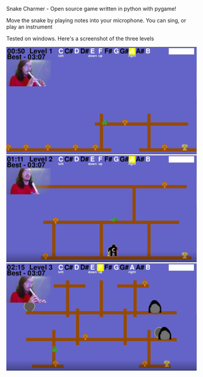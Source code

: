 Snake Charmer - Open source game written in python with pygame!

Move the snake by playing notes into your microphone. You can sing, or play an instrument

Tested on windows. Here's a screenshot of the three levels

![level one](docs/lvl1.png)
![level two](docs/lvl2.png)
![level three](docs/lvl3.png)